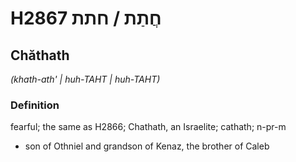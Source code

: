 # H2867 חֲתַת / חתת

## Chăthath

_(khath-ath' | huh-TAHT | huh-TAHT)_

### Definition

fearful; the same as H2866; Chathath, an Israelite; cathath; n-pr-m

- son of Othniel and grandson of Kenaz, the brother of Caleb
